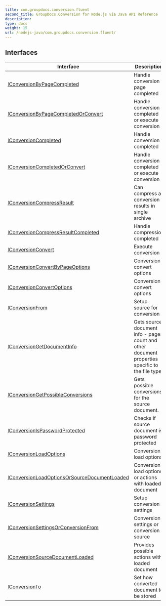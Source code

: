 ```yaml
---
title: com.groupdocs.conversion.fluent
second_title: GroupDocs.Conversion for Node.js via Java API Reference
description: 
type: docs
weight: 15
url: /nodejs-java/com.groupdocs.conversion.fluent/
---
```


## Interfaces

| Interface | Description |
| --- | --- |
| [IConversionByPageCompleted](../com.groupdocs.conversion.fluent/iconversionbypagecompleted) | Handle conversion page completed |
| [IConversionByPageCompletedOrConvert](../com.groupdocs.conversion.fluent/iconversionbypagecompletedorconvert) | Handle conversion completed or execute conversion |
| [IConversionCompleted](../com.groupdocs.conversion.fluent/iconversioncompleted) | Handle conversion completed |
| [IConversionCompletedOrConvert](../com.groupdocs.conversion.fluent/iconversioncompletedorconvert) | Handle conversion completed or execute conversion |
| [IConversionCompressResult](../com.groupdocs.conversion.fluent/iconversioncompressresult) | Can compress all conversion results in single archive |
| [IConversionCompressResultCompleted](../com.groupdocs.conversion.fluent/iconversioncompressresultcompleted) | Handle compression completed |
| [IConversionConvert](../com.groupdocs.conversion.fluent/iconversionconvert) | Execute conversion |
| [IConversionConvertByPageOptions](../com.groupdocs.conversion.fluent/iconversionconvertbypageoptions) | Conversion convert options |
| [IConversionConvertOptions](../com.groupdocs.conversion.fluent/iconversionconvertoptions) | Conversion convert options |
| [IConversionFrom](../com.groupdocs.conversion.fluent/iconversionfrom) | Setup source for conversion |
| [IConversionGetDocumentInfo](../com.groupdocs.conversion.fluent/iconversiongetdocumentinfo) | Gets source document info - pages count and other document properties specific to the file type. |
| [IConversionGetPossibleConversions](../com.groupdocs.conversion.fluent/iconversiongetpossibleconversions) | Gets possible conversions for the source document. |
| [IConversionIsPasswordProtected](../com.groupdocs.conversion.fluent/iconversionispasswordprotected) | Checks if source document is password protected |
| [IConversionLoadOptions](../com.groupdocs.conversion.fluent/iconversionloadoptions) | Conversion load options |
| [IConversionLoadOptionsOrSourceDocumentLoaded](../com.groupdocs.conversion.fluent/iconversionloadoptionsorsourcedocumentloaded) | Conversion load options or actions with loaded document |
| [IConversionSettings](../com.groupdocs.conversion.fluent/iconversionsettings) | Setup conversion settings |
| [IConversionSettingsOrConversionFrom](../com.groupdocs.conversion.fluent/iconversionsettingsorconversionfrom) | Conversion settings or conversion source |
| [IConversionSourceDocumentLoaded](../com.groupdocs.conversion.fluent/iconversionsourcedocumentloaded) | Provides possible actions with loaded document |
| [IConversionTo](../com.groupdocs.conversion.fluent/iconversionto) | Set how converted document to be stored |
